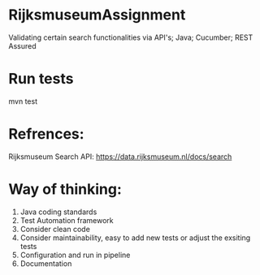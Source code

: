 # RijksmuseumAssignment
Validating certain search functionalities via API's; Java; Cucumber; REST Assured

# Run tests
mvn test

# Refrences:
Rijksmuseum Search API: https://data.rijksmuseum.nl/docs/search

# Way of thinking:
1. Java coding standards
2. Test Automation framework
3. Consider clean code
4. Consider maintainability, easy to add new tests or adjust the exsiting tests
5. Configuration and run in pipeline
6. Documentation
